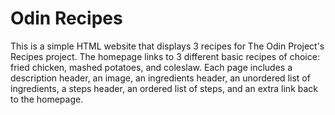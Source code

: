 # Odin Recipes
This is a simple HTML website that displays 3 recipes for The Odin Project's Recipes project.
The homepage links to 3 different basic recipes of choice: fried chicken, mashed potatoes, and coleslaw.
Each page includes a description header, an image, an ingredients header, an unordered list of ingredients, a steps header, an ordered list of steps, and an extra link back to the homepage.
